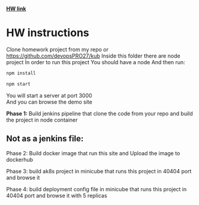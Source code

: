 **[HW link](https://docs.google.com/document/d/1ei0iOJFIdOiRS6r-SYPmSFpiIGOI8udLe-977gD4iKs/edit?usp=sharing)**

# HW instructions
Clone homework project from my repo or https://github.com/devopsPRO27/kub
Inside this folder there are node project 
In order to run this project 
You should have a node 
And then run:
```bash
npm install
```
```bash
npm start 
``` 


You will start a server at port 3000  
And you can browse the demo site 

**Phase 1:**  Build jenkins pipeline that clone the code from your repo and build the project  in node container

##  Not as a jenkins file:

Phase 2: Build docker image that run this site and Upload the image to dockerhub

Phase 3: build ak8s project in minicube that runs this project in 40404 port and browse it 

Phase 4:  build deployment config file in minicube that runs this project in 40404 port and browse it  with 5 replicas

